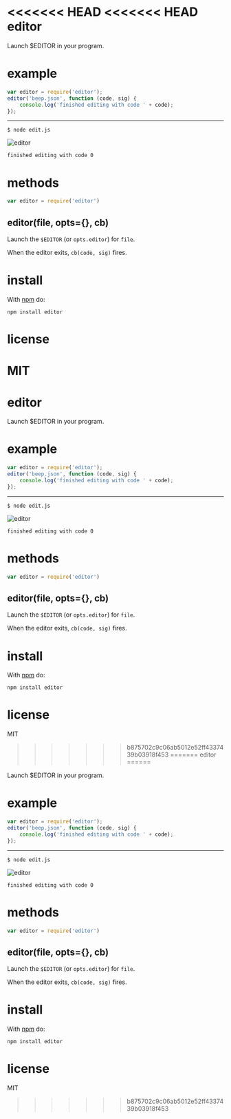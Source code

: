 <<<<<<< HEAD
<<<<<<< HEAD
editor
======

Launch $EDITOR in your program.

example
=======

``` js
var editor = require('editor');
editor('beep.json', function (code, sig) {
    console.log('finished editing with code ' + code);
});
```

***

```
$ node edit.js
```

![editor](http://substack.net/images/screenshots/editor.png)

```
finished editing with code 0
```

methods
=======

``` js
var editor = require('editor')
```

editor(file, opts={}, cb)
-------------------------

Launch the `$EDITOR` (or `opts.editor`) for `file`.

When the editor exits, `cb(code, sig)` fires.

install
=======

With [npm](http://npmjs.org) do:

```
npm install editor
```

license
=======

MIT
=======
editor
======

Launch $EDITOR in your program.

example
=======

``` js
var editor = require('editor');
editor('beep.json', function (code, sig) {
    console.log('finished editing with code ' + code);
});
```

***

```
$ node edit.js
```

![editor](http://substack.net/images/screenshots/editor.png)

```
finished editing with code 0
```

methods
=======

``` js
var editor = require('editor')
```

editor(file, opts={}, cb)
-------------------------

Launch the `$EDITOR` (or `opts.editor`) for `file`.

When the editor exits, `cb(code, sig)` fires.

install
=======

With [npm](http://npmjs.org) do:

```
npm install editor
```

license
=======

MIT
>>>>>>> b875702c9c06ab5012e52ff4337439b03918f453
=======
editor
======

Launch $EDITOR in your program.

example
=======

``` js
var editor = require('editor');
editor('beep.json', function (code, sig) {
    console.log('finished editing with code ' + code);
});
```

***

```
$ node edit.js
```

![editor](http://substack.net/images/screenshots/editor.png)

```
finished editing with code 0
```

methods
=======

``` js
var editor = require('editor')
```

editor(file, opts={}, cb)
-------------------------

Launch the `$EDITOR` (or `opts.editor`) for `file`.

When the editor exits, `cb(code, sig)` fires.

install
=======

With [npm](http://npmjs.org) do:

```
npm install editor
```

license
=======

MIT
>>>>>>> b875702c9c06ab5012e52ff4337439b03918f453

